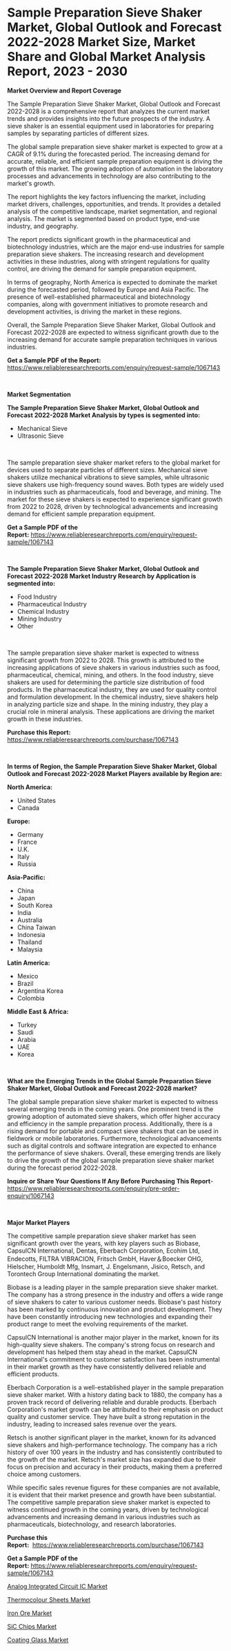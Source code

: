 <p><h1>Sample Preparation Sieve Shaker Market, Global Outlook and Forecast 2022-2028 Market Size, Market Share and Global Market Analysis Report, 2023 - 2030</h1></p><p><strong>Market Overview and Report Coverage</strong></p>
<p><p>The Sample Preparation Sieve Shaker Market, Global Outlook and Forecast 2022-2028 is a comprehensive report that analyzes the current market trends and provides insights into the future prospects of the industry. A sieve shaker is an essential equipment used in laboratories for preparing samples by separating particles of different sizes.</p><p>The global sample preparation sieve shaker market is expected to grow at a CAGR of 9.1% during the forecasted period. The increasing demand for accurate, reliable, and efficient sample preparation equipment is driving the growth of this market. The growing adoption of automation in the laboratory processes and advancements in technology are also contributing to the market's growth.</p><p>The report highlights the key factors influencing the market, including market drivers, challenges, opportunities, and trends. It provides a detailed analysis of the competitive landscape, market segmentation, and regional analysis. The market is segmented based on product type, end-use industry, and geography.</p><p>The report predicts significant growth in the pharmaceutical and biotechnology industries, which are the major end-use industries for sample preparation sieve shakers. The increasing research and development activities in these industries, along with stringent regulations for quality control, are driving the demand for sample preparation equipment.</p><p>In terms of geography, North America is expected to dominate the market during the forecasted period, followed by Europe and Asia Pacific. The presence of well-established pharmaceutical and biotechnology companies, along with government initiatives to promote research and development activities, is driving the market in these regions.</p><p>Overall, the Sample Preparation Sieve Shaker Market, Global Outlook and Forecast 2022-2028 are expected to witness significant growth due to the increasing demand for accurate sample preparation techniques in various industries.</p></p>
<p><strong>Get a Sample PDF of the Report:</strong> <a href="https://www.reliableresearchreports.com/enquiry/request-sample/1067143">https://www.reliableresearchreports.com/enquiry/request-sample/1067143</a></p>
<p>&nbsp;</p>
<p><strong>Market Segmentation</strong></p>
<p><strong>The Sample Preparation Sieve Shaker Market, Global Outlook and Forecast 2022-2028 Market Analysis by types is segmented into:</strong></p>
<p><ul><li>Mechanical Sieve</li><li>Ultrasonic Sieve</li></ul></p>
<p>&nbsp;</p>
<p><p>The sample preparation sieve shaker market refers to the global market for devices used to separate particles of different sizes. Mechanical sieve shakers utilize mechanical vibrations to sieve samples, while ultrasonic sieve shakers use high-frequency sound waves. Both types are widely used in industries such as pharmaceuticals, food and beverage, and mining. The market for these sieve shakers is expected to experience significant growth from 2022 to 2028, driven by technological advancements and increasing demand for efficient sample preparation equipment.</p></p>
<p><strong>Get a Sample PDF of the Report:</strong>&nbsp;<a href="https://www.reliableresearchreports.com/enquiry/request-sample/1067143">https://www.reliableresearchreports.com/enquiry/request-sample/1067143</a></p>
<p>&nbsp;</p>
<p><strong>The Sample Preparation Sieve Shaker Market, Global Outlook and Forecast 2022-2028 Market Industry Research by Application is segmented into:</strong></p>
<p><ul><li>Food Industry</li><li>Pharmaceutical Industry</li><li>Chemical Industry</li><li>Mining Industry</li><li>Other</li></ul></p>
<p>&nbsp;</p>
<p><p>The sample preparation sieve shaker market is expected to witness significant growth from 2022 to 2028. This growth is attributed to the increasing applications of sieve shakers in various industries such as food, pharmaceutical, chemical, mining, and others. In the food industry, sieve shakers are used for determining the particle size distribution of food products. In the pharmaceutical industry, they are used for quality control and formulation development. In the chemical industry, sieve shakers help in analyzing particle size and shape. In the mining industry, they play a crucial role in mineral analysis. These applications are driving the market growth in these industries.</p></p>
<p><strong>Purchase this Report:</strong>&nbsp; <a href="https://www.reliableresearchreports.com/purchase/1067143">https://www.reliableresearchreports.com/purchase/1067143</a></p>
<p>&nbsp;</p>
<p><strong>In terms of Region, the Sample Preparation Sieve Shaker Market, Global Outlook and Forecast 2022-2028 Market Players available by Region are:</strong></p>
<p>
    <p> <strong> North America: </strong>
        <ul>
            <li>United States</li>
            <li>Canada</li>
        </ul>
        </p> 
    <p> <strong> Europe: </strong>
        <ul>
            <li>Germany</li>
            <li>France</li>
            <li>U.K.</li>
            <li>Italy</li>
            <li>Russia</li>
        </ul>
        </p> 
    <p> <strong> Asia-Pacific: </strong>
        <ul>
            <li>China</li>
            <li>Japan</li>
            <li>South Korea</li>
            <li>India</li>
            <li>Australia</li>
            <li>China Taiwan</li>
            <li>Indonesia</li>
            <li>Thailand</li>
            <li>Malaysia</li>
        </ul>
        </p> 
    <p> <strong> Latin America: </strong>
        <ul>
            <li>Mexico</li>
            <li>Brazil</li>
            <li>Argentina Korea</li>
            <li>Colombia</li>
        </ul>
        </p> 
    <p> <strong> Middle East & Africa: </strong>
        <ul>
            <li>Turkey</li>
            <li>Saudi</li>
            <li>Arabia</li>
            <li>UAE</li>
            <li>Korea</li>
        </ul>
    </p>
    </p>
<p>&nbsp;</p>
<p><strong>What are the Emerging Trends in the Global Sample Preparation Sieve Shaker Market, Global Outlook and Forecast 2022-2028 market?</strong></p>
<p><p>The global sample preparation sieve shaker market is expected to witness several emerging trends in the coming years. One prominent trend is the growing adoption of automated sieve shakers, which offer higher accuracy and efficiency in the sample preparation process. Additionally, there is a rising demand for portable and compact sieve shakers that can be used in fieldwork or mobile laboratories. Furthermore, technological advancements such as digital controls and software integration are expected to enhance the performance of sieve shakers. Overall, these emerging trends are likely to drive the growth of the global sample preparation sieve shaker market during the forecast period 2022-2028.</p></p>
<p><strong>Inquire or Share Your Questions If Any Before Purchasing This Report</strong>- <a href="https://www.reliableresearchreports.com/enquiry/pre-order-enquiry/1067143">https://www.reliableresearchreports.com/enquiry/pre-order-enquiry/1067143</a></p>
<p>&nbsp;</p>
<p><strong>Major Market Players</strong></p>
<p><p>The competitive sample preparation sieve shaker market has seen significant growth over the years, with key players such as Biobase, CapsulCN International, Dentas, Eberbach Corporation, Ecohim Ltd, Endecotts, FILTRA VIBRACION, Fritsch GmbH, Haver＆Boecker OHG, Hielscher, Humboldt Mfg, Insmart, J. Engelsmann, Jisico, Retsch, and Torontech Group International dominating the market.</p><p>Biobase is a leading player in the sample preparation sieve shaker market. The company has a strong presence in the industry and offers a wide range of sieve shakers to cater to various customer needs. Biobase's past history has been marked by continuous innovation and product development. They have been constantly introducing new technologies and expanding their product range to meet the evolving requirements of the market.</p><p>CapsulCN International is another major player in the market, known for its high-quality sieve shakers. The company's strong focus on research and development has helped them stay ahead in the market. CapsulCN International's commitment to customer satisfaction has been instrumental in their market growth as they have consistently delivered reliable and efficient products.</p><p>Eberbach Corporation is a well-established player in the sample preparation sieve shaker market. With a history dating back to 1880, the company has a proven track record of delivering reliable and durable products. Eberbach Corporation's market growth can be attributed to their emphasis on product quality and customer service. They have built a strong reputation in the industry, leading to increased sales revenue over the years.</p><p>Retsch is another significant player in the market, known for its advanced sieve shakers and high-performance technology. The company has a rich history of over 100 years in the industry and has consistently contributed to the growth of the market. Retsch's market size has expanded due to their focus on precision and accuracy in their products, making them a preferred choice among customers.</p><p>While specific sales revenue figures for these companies are not available, it is evident that their market presence and growth have been substantial. The competitive sample preparation sieve shaker market is expected to witness continued growth in the coming years, driven by technological advancements and increasing demand in various industries such as pharmaceuticals, biotechnology, and research laboratories.</p></p>
<p><strong>Purchase this Report:</strong>&nbsp;&nbsp;<a href="https://www.reliableresearchreports.com/purchase/1067143">https://www.reliableresearchreports.com/purchase/1067143</a></p>
<p></p>
<p><strong>Get a Sample PDF of the Report:</strong>&nbsp;<a href="https://www.reliableresearchreports.com/enquiry/request-sample/1067143">https://www.reliableresearchreports.com/enquiry/request-sample/1067143</a></p>
<p><p><a href="https://www.reportprime.com/analog-integrated-circuit-ic-r5029">Analog Integrated Circuit IC Market</a></p><p><a href="https://medium.com/@bobbyrobinson56/thermocolour-sheets-market-size-growth-forecast-2023-2030-3c92165181ca">Thermocolour Sheets Market</a></p><p><a href="https://www.linkedin.com/pulse/iron-ore-market-size-share-amp-trends-analysis-report-application-n8jyc/">Iron Ore Market</a></p><p><a href="https://www.reportprime.com/sic-chips-r5030">SiC Chips Market</a></p><p><a href="https://www.linkedin.com/pulse/decoding-coating-glass-market-deep-dive-latest-trends-segmentation-fvoie/">Coating Glass Market</a></p></p>